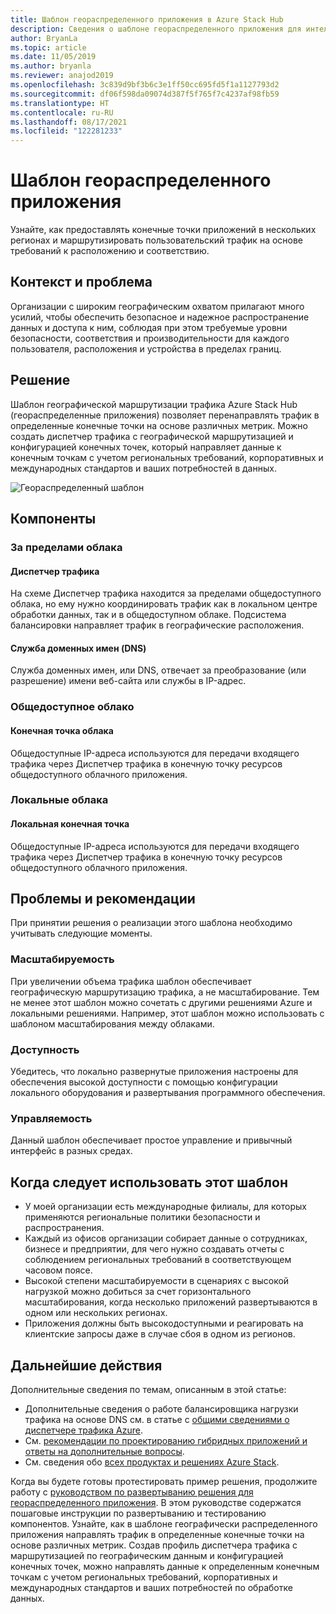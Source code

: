 ```yaml
---
title: Шаблон геораспределенного приложения в Azure Stack Hub
description: Сведения о шаблоне геораспределенного приложения для интеллектуальной границы с использованием Azure и Azure Stack Hub.
author: BryanLa
ms.topic: article
ms.date: 11/05/2019
ms.author: bryanla
ms.reviewer: anajod2019
ms.openlocfilehash: 3c839d9bf3b6c3e1ff50cc695fd5f1a1127793d2
ms.sourcegitcommit: df06f598da09074d387f5f765f7c4237af98fb59
ms.translationtype: HT
ms.contentlocale: ru-RU
ms.lasthandoff: 08/17/2021
ms.locfileid: "122281233"
---
```

# <a name="geo-distributed-app-pattern"></a>Шаблон геораспределенного приложения

Узнайте, как предоставлять конечные точки приложений в нескольких регионах и маршрутизировать пользовательский трафик на основе требований к расположению и соответствию.

## <a name="context-and-problem"></a>Контекст и проблема

Организации с широким географическим охватом прилагают много усилий, чтобы обеспечить безопасное и надежное распространение данных и доступа к ним, соблюдая при этом требуемые уровни безопасности, соответствия и производительности для каждого пользователя, расположения и устройства в пределах границ.

## <a name="solution"></a>Решение

Шаблон географической маршрутизации трафика Azure Stack Hub (геораспределенные приложения) позволяет перенаправлять трафик в определенные конечные точки на основе различных метрик. Можно создать диспетчер трафика с географической маршрутизацией и конфигурацией конечных точек, который направляет данные к конечным точкам с учетом региональных требований, корпоративных и международных стандартов и ваших потребностей в данных.

![Геораспределенный шаблон](media/pattern-geo-distributed/geo-distribution.png)

## <a name="components"></a>Компоненты

### <a name="outside-the-cloud"></a>За пределами облака

#### <a name="traffic-manager"></a>Диспетчер трафика

На схеме Диспетчер трафика находится за пределами общедоступного облака, но ему нужно координировать трафик как в локальном центре обработки данных, так и в общедоступном облаке. Подсистема балансировки направляет трафик в географические расположения.

#### <a name="domain-name-system-dns"></a>Служба доменных имен (DNS)

Служба доменных имен, или DNS, отвечает за преобразование (или разрешение) имени веб-сайта или службы в IP-адрес.

### <a name="public-cloud"></a>Общедоступное облако

#### <a name="cloud-endpoint"></a>Конечная точка облака

Общедоступные IP-адреса используются для передачи входящего трафика через Диспетчер трафика в конечную точку ресурсов общедоступного облачного приложения.  

### <a name="local-clouds"></a>Локальные облака

#### <a name="local-endpoint"></a>Локальная конечная точка

Общедоступные IP-адреса используются для передачи входящего трафика через Диспетчер трафика в конечную точку ресурсов общедоступного облачного приложения.

## <a name="issues-and-considerations"></a>Проблемы и рекомендации

При принятии решения о реализации этого шаблона необходимо учитывать следующие моменты.

### <a name="scalability"></a>Масштабируемость

При увеличении объема трафика шаблон обеспечивает географическую маршрутизацию трафика, а не масштабирование. Тем не менее этот шаблон можно сочетать с другими решениями Azure и локальными решениями. Например, этот шаблон можно использовать с шаблоном масштабирования между облаками.

### <a name="availability"></a>Доступность

Убедитесь, что локально развернутые приложения настроены для обеспечения высокой доступности с помощью конфигурации локального оборудования и развертывания программного обеспечения.

### <a name="manageability"></a>Управляемость

Данный шаблон обеспечивает простое управление и привычный интерфейс в разных средах.

## <a name="when-to-use-this-pattern"></a>Когда следует использовать этот шаблон

- У моей организации есть международные филиалы, для которых применяются региональные политики безопасности и распространения.
- Каждый из офисов организации собирает данные о сотрудниках, бизнесе и предприятии, для чего нужно создавать отчеты с соблюдением региональных требований в соответствующем часовом поясе.
- Высокой степени масштабируемости в сценариях с высокой нагрузкой можно добиться за счет горизонтального масштабирования, когда несколько приложений развертываются в одном или нескольких регионах.
- Приложения должны быть высокодоступными и реагировать на клиентские запросы даже в случае сбоя в одном из регионов.

## <a name="next-steps"></a>Дальнейшие действия

Дополнительные сведения по темам, описанным в этой статье:

- Дополнительные сведения о работе балансировщика нагрузки трафика на основе DNS см. в статье с [общими сведениями о диспетчере трафика Azure](/azure/traffic-manager/traffic-manager-overview).
- См. [рекомендации по проектированию гибридных приложений и ответы на дополнительные вопросы](overview-app-design-considerations.md).
- См. сведения обо [всех продуктах и решениях Azure Stack](/azure-stack).

Когда вы будете готовы протестировать пример решения, продолжите работу с [руководством по развертыванию решения для геораспределенного приложения](/azure/architecture/hybrid/deployments/solution-deployment-guide-geo-distributed). В этом руководстве содержатся пошаговые инструкции по развертыванию и тестированию компонентов. Узнайте, как в шаблоне географически распределенного приложения направлять трафик в определенные конечные точки на основе различных метрик. Создав профиль диспетчера трафика с маршрутизацией по географическим данным и конфигурацией конечных точек, можно направлять данные к определенным конечным точкам с учетом региональных требований, корпоративных и международных стандартов и ваших потребностей по обработке данных.